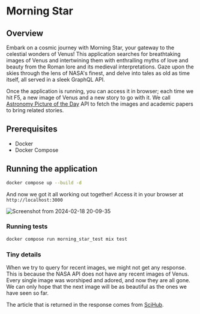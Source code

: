 # Morning Star

## Overview

Embark on a cosmic journey with Morning Star, your gateway to the celestial wonders of Venus! This application searches for breathtaking images of Venus and intertwining them with enthralling myths of love and beauty from the Roman lore and its medieval interpretations. Gaze upon the skies through the lens of NASA's finest, and delve into tales as old as time itself, all served in a sleek GraphQL API.

Once the application is running, you can access it in browser; each time we hit F5, a new image of Venus and a new story to go with it. We call [Astronomy Picture of the Day](https://api.nasa.gov/) API to fetch the images and academic papers to bring related stories.

## Prerequisites

- Docker
- Docker Compose

## Running the application

```bash
docker compose up --build -d
```

And now we got it all working out together! Access it in your browser at
`http://localhost:3000`

![Screenshot from 2024-02-18 20-09-35](https://github.com/debora-be/morning-star/assets/72231462/96fad7f4-e56b-4feb-a810-8ad4f7d27fe1)

### Running tests

```bash
docker compose run morning_star_test mix test
```

### Tiny details

When we try to query for recent images, we might not get any response. This is because the NASA API does not have any recent images of Venus. Every single image was worshiped and adored, and now they are all gone. We can only hope that the next image will be as beautiful as the ones we have seen so far.

The article that is returned in the response comes from [SciHub](https://sci-hub.wf/10.2307/27707955).
